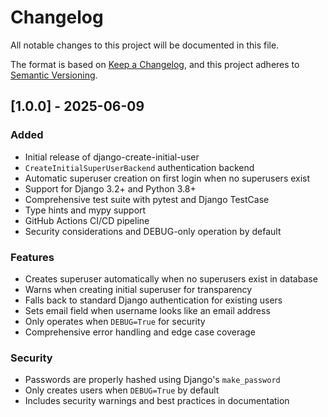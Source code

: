 # Changelog

All notable changes to this project will be documented in this file.

The format is based on [Keep a Changelog](https://keepachangelog.com/en/1.0.0/),
and this project adheres to [Semantic Versioning](https://semver.org/spec/v2.0.0.html).

## [1.0.0] - 2025-06-09

### Added
- Initial release of django-create-initial-user
- `CreateInitialSuperUserBackend` authentication backend
- Automatic superuser creation on first login when no superusers exist
- Support for Django 3.2+ and Python 3.8+
- Comprehensive test suite with pytest and Django TestCase
- Type hints and mypy support
- GitHub Actions CI/CD pipeline
- Security considerations and DEBUG-only operation by default

### Features
- Creates superuser automatically when no superusers exist in database
- Warns when creating initial superuser for transparency
- Falls back to standard Django authentication for existing users
- Sets email field when username looks like an email address
- Only operates when `DEBUG=True` for security
- Comprehensive error handling and edge case coverage

### Security
- Passwords are properly hashed using Django's `make_password`
- Only creates users when `DEBUG=True` by default
- Includes security warnings and best practices in documentation
